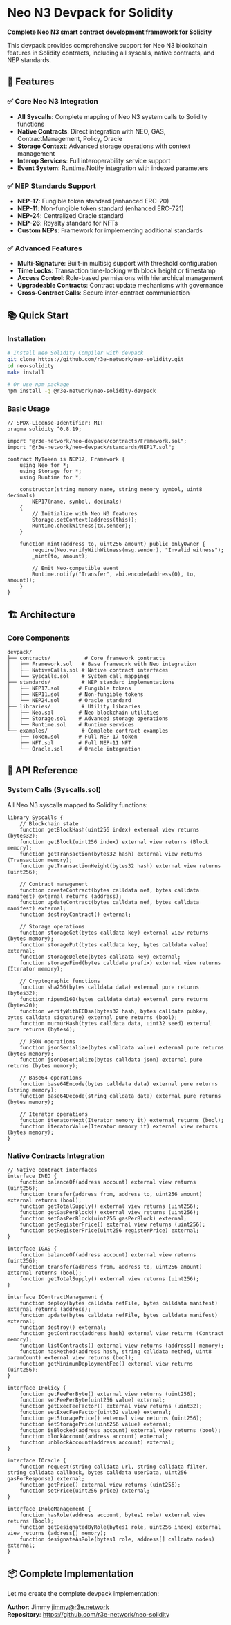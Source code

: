 # Neo N3 Devpack for Solidity

**Complete Neo N3 smart contract development framework for Solidity**

This devpack provides comprehensive support for Neo N3 blockchain features in Solidity contracts, including all syscalls, native contracts, and NEP standards.

## 🎯 Features

### ✅ Core Neo N3 Integration
- **All Syscalls**: Complete mapping of Neo N3 system calls to Solidity functions
- **Native Contracts**: Direct integration with NEO, GAS, ContractManagement, Policy, Oracle
- **Storage Context**: Advanced storage operations with context management
- **Interop Services**: Full interoperability service support
- **Event System**: Runtime.Notify integration with indexed parameters

### ✅ NEP Standards Support
- **NEP-17**: Fungible token standard (enhanced ERC-20)
- **NEP-11**: Non-fungible token standard (enhanced ERC-721)
- **NEP-24**: Centralized Oracle standard
- **NEP-26**: Royalty standard for NFTs
- **Custom NEPs**: Framework for implementing additional standards

### ✅ Advanced Features
- **Multi-Signature**: Built-in multisig support with threshold configuration
- **Time Locks**: Transaction time-locking with block height or timestamp
- **Access Control**: Role-based permissions with hierarchical management
- **Upgradeable Contracts**: Contract update mechanisms with governance
- **Cross-Contract Calls**: Secure inter-contract communication

## 📚 Quick Start

### Installation

```bash
# Install Neo Solidity Compiler with devpack
git clone https://github.com/r3e-network/neo-solidity.git
cd neo-solidity
make install

# Or use npm package
npm install -g @r3e-network/neo-solidity-devpack
```

### Basic Usage

```solidity
// SPDX-License-Identifier: MIT
pragma solidity ^0.8.19;

import "@r3e-network/neo-devpack/contracts/Framework.sol";
import "@r3e-network/neo-devpack/standards/NEP17.sol";

contract MyToken is NEP17, Framework {
    using Neo for *;
    using Storage for *;
    using Runtime for *;
    
    constructor(string memory name, string memory symbol, uint8 decimals) 
        NEP17(name, symbol, decimals) 
    {
        // Initialize with Neo N3 features
        Storage.setContext(address(this));
        Runtime.checkWitness(tx.sender);
    }
    
    function mint(address to, uint256 amount) public onlyOwner {
        require(Neo.verifyWithWitness(msg.sender), "Invalid witness");
        _mint(to, amount);
        
        // Emit Neo-compatible event
        Runtime.notify("Transfer", abi.encode(address(0), to, amount));
    }
}
```

## 🏗️ Architecture

### Core Components

```
devpack/
├── contracts/           # Core framework contracts
│   ├── Framework.sol   # Base framework with Neo integration
│   ├── NativeCalls.sol # Native contract interfaces
│   └── Syscalls.sol    # System call mappings
├── standards/          # NEP standard implementations
│   ├── NEP17.sol      # Fungible tokens
│   ├── NEP11.sol      # Non-fungible tokens
│   └── NEP24.sol      # Oracle standard
├── libraries/          # Utility libraries
│   ├── Neo.sol        # Neo blockchain utilities
│   ├── Storage.sol    # Advanced storage operations
│   └── Runtime.sol    # Runtime services
└── examples/           # Complete contract examples
    ├── Token.sol      # Full NEP-17 token
    ├── NFT.sol        # Full NEP-11 NFT
    └── Oracle.sol     # Oracle integration
```

## 📖 API Reference

### System Calls (Syscalls.sol)

All Neo N3 syscalls mapped to Solidity functions:

```solidity
library Syscalls {
    // Blockchain state
    function getBlockHash(uint256 index) external view returns (bytes32);
    function getBlock(uint256 index) external view returns (Block memory);
    function getTransaction(bytes32 hash) external view returns (Transaction memory);
    function getTransactionHeight(bytes32 hash) external view returns (uint256);
    
    // Contract management
    function createContract(bytes calldata nef, bytes calldata manifest) external returns (address);
    function updateContract(bytes calldata nef, bytes calldata manifest) external;
    function destroyContract() external;
    
    // Storage operations
    function storageGet(bytes calldata key) external view returns (bytes memory);
    function storagePut(bytes calldata key, bytes calldata value) external;
    function storageDelete(bytes calldata key) external;
    function storageFind(bytes calldata prefix) external view returns (Iterator memory);
    
    // Cryptographic functions
    function sha256(bytes calldata data) external pure returns (bytes32);
    function ripemd160(bytes calldata data) external pure returns (bytes20);
    function verifyWithECDsa(bytes32 hash, bytes calldata pubkey, bytes calldata signature) external pure returns (bool);
    function murmurHash(bytes calldata data, uint32 seed) external pure returns (bytes4);
    
    // JSON operations
    function jsonSerialize(bytes calldata value) external pure returns (bytes memory);
    function jsonDeserialize(bytes calldata json) external pure returns (bytes memory);
    
    // Base64 operations
    function base64Encode(bytes calldata data) external pure returns (string memory);
    function base64Decode(string calldata data) external pure returns (bytes memory);
    
    // Iterator operations
    function iteratorNext(Iterator memory it) external returns (bool);
    function iteratorValue(Iterator memory it) external view returns (bytes memory);
}
```

### Native Contracts Integration

```solidity
// Native contract interfaces
interface INEO {
    function balanceOf(address account) external view returns (uint256);
    function transfer(address from, address to, uint256 amount) external returns (bool);
    function getTotalSupply() external view returns (uint256);
    function getGasPerBlock() external view returns (uint256);
    function setGasPerBlock(uint256 gasPerBlock) external;
    function getRegisterPrice() external view returns (uint256);
    function setRegisterPrice(uint256 registerPrice) external;
}

interface IGAS {
    function balanceOf(address account) external view returns (uint256);
    function transfer(address from, address to, uint256 amount) external returns (bool);
    function getTotalSupply() external view returns (uint256);
}

interface IContractManagement {
    function deploy(bytes calldata nefFile, bytes calldata manifest) external returns (address);
    function update(bytes calldata nefFile, bytes calldata manifest) external;
    function destroy() external;
    function getContract(address hash) external view returns (Contract memory);
    function listContracts() external view returns (address[] memory);
    function hasMethod(address hash, string calldata method, uint8 paramCount) external view returns (bool);
    function getMinimumDeploymentFee() external view returns (uint256);
}

interface IPolicy {
    function getFeePerByte() external view returns (uint256);
    function setFeePerByte(uint256 value) external;
    function getExecFeeFactor() external view returns (uint32);
    function setExecFeeFactor(uint32 value) external;
    function getStoragePrice() external view returns (uint256);
    function setStoragePrice(uint256 value) external;
    function isBlocked(address account) external view returns (bool);
    function blockAccount(address account) external;
    function unblockAccount(address account) external;
}

interface IOracle {
    function request(string calldata url, string calldata filter, string calldata callback, bytes calldata userData, uint256 gasForResponse) external;
    function getPrice() external view returns (uint256);
    function setPrice(uint256 price) external;
}

interface IRoleManagement {
    function hasRole(address account, bytes1 role) external view returns (bool);
    function getDesignatedByRole(bytes1 role, uint256 index) external view returns (address[] memory);
    function designateAsRole(bytes1 role, address[] calldata nodes) external;
}
```

## 📦 Complete Implementation

Let me create the complete devpack implementation:

**Author**: Jimmy <jimmy@r3e.network>  
**Repository**: https://github.com/r3e-network/neo-solidity